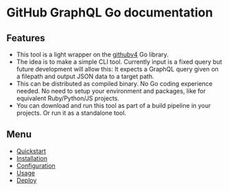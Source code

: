 # GitHub GraphQL Go documentation


## Features

- This tool is a light wrapper on the [githubv4](https://github.com/shurcooL/githubv4) Go library.
- The idea is to make a simple CLI tool. Currently input is a fixed query but future development will allow this: It expects a GraphQL query given on a filepath and output JSON data to a target path.
- This can be distributed as compiled binary. No Go coding experience needed. No need to setup your environment and packages, like for equivalent Ruby/Python/JS projects.
- You can download and run this tool as part of a build pipeline in your projects. Or run it as a standalone tool.


## Menu

- [Quickstart](quickstart.md)
- [Installation](installation.md)
- [Configuration](configuration.md)
- [Usage](usage.md)
- [Deploy](deploy.md)
